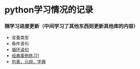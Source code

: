 # python学习情况的记录
### 随学习进度更新（中间学习了其他东西则更新其他库的内容）
* 变量类型
* 条件语句
* [循环语句](https://github.com/shorety6981/shorety-/blob/master/%E5%BE%AA%E7%8E%AF%E8%AF%AD%E5%8F%A5.md)
* [经典案例练习1](https://github.com/shorety6981/python-learning/blob/master/%E7%BB%8F%E5%85%B8%E6%A1%88%E4%BE%8B%E7%BB%83%E4%B9%A01.md)
* [列表，元组，字典]()
